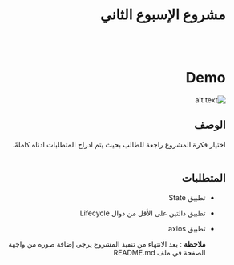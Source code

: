 
<div dir="rtl">
  
 # مشروع الإسبوع الثاني 
  
  <br/>
  <br/>
  
  # Demo 

![alt text](https://github.com/aldundur-Mansour/Project02/blob/main/DemoP02.gif?raw=true)

  ## الوصف
اختيار فكرة المشروع راجعة للطالب بحيث يتم ادراج المتطلبات ادناه كاملةً. 
<br>
<br>

##  المتطلبات 
- تطبيق State
- تطبيق دالتين على الأقل من دوال Lifecycle
- تطبيق axios

  
   **ملاحظة** :
  بعد الانتهاء من تنفيذ المشروع يرجى إضافة صورة من واجهة الصفحة في ملف README.md

  </div>
